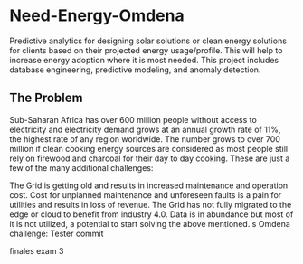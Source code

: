 # Need-Energy-Omdena
Predictive analytics for designing solar solutions or clean energy solutions for clients based on their projected energy usage/profile. This will help to increase energy adoption where it is most needed. This project includes database engineering, predictive modeling, and anomaly detection.

## The Problem
Sub-Saharan Africa has over 600 million people without access to electricity and electricity demand grows at an annual growth rate of 11%, the highest rate of any region worldwide. The number grows to over 700 million if clean cooking energy sources are considered as most people still rely on firewood and charcoal for their day to day cooking. These are just a few of the many additional challenges: 

The Grid is getting old and results in increased maintenance and operation cost.
Cost for unplanned maintenance and unforeseen faults is a pain for utilities and results in loss of revenue.
The Grid has not fully migrated to the edge or cloud to benefit from industry 4.0.
Data is in abundance but most of it is not utilized, a potential to start solving the above mentioned.
s
Omdena challenge: Tester commit


finales
exam 3
